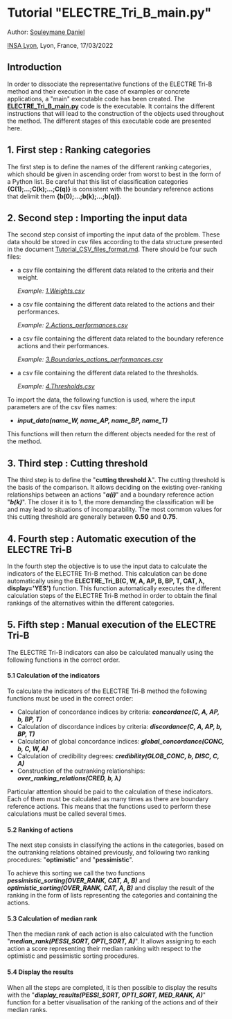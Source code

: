 # Tutorial "ELECTRE_Tri_B_main.py"

Author: [Souleymane Daniel](mailto:souleymane.daniel@insa-lyon.fr)

[INSA Lyon](https://www.insa-lyon.fr), Lyon, France, 17/03/2022

## Introduction

In order to dissociate the representative functions of the ELECTRE Tri-B method and their execution in the case of examples or concrete applications, a "main" executable code has been created. The [**ELECTRE_Tri_B_main.py**](ELECTRE_Tri_B_main.py) code is the executable. It contains the different instructions that will lead to the construction of the objects used throughout the method. The different stages of this executable code are presented here.

## 1. First step : Ranking categories

The first step is to define the names of the different ranking categories, which should be given in ascending order from worst to best in the form of a Python list. Be careful that this list of classification categories **{C(1);...;C(k);...;C(q)}** is consistent with the boundary reference actions that delimit them **{b(0);...;b(k);...;b(q)}**. 

## 2. Second step : Importing the input data

The second step consist of importing the input data of the problem. These data should be stored in csv files according to the data structure presented in the document [Tutorial_CSV_files_format.md](Tutorial_input_data.md). There should be four such files:

- a csv file containing the different data related to the criteria and their weight.

    *Example: [1.Weights.csv](1.Weights.csv)*
    
- a csv file containing the different data related to the actions and their performances.

    *Example: [2.Actions_performances.csv](2.Actions_performances.csv)*
    
- a csv file containing the different data related to the boundary reference actions and their performances. 

    *Example: [3.Boundaries_actions_performances.csv](3.Boundaries_actions_performances.csv)*
    
- a csv file containing the different data related to the thresholds. 

    *Example: [4.Thresholds.csv](4.Thresholds.csv)*

To import the data, the following function is used, where the input parameters are of the csv files names:

- ***input_data(name_W, name_AP, name_BP, name_T)***

This functions will then return the different objects needed for the rest of the method.

## 3. Third step : Cutting threshold

The third step is to define the "**cutting threshold λ**". The cutting threshold is the basis of the comparison. It allows deciding on the existing over-ranking relationships between an actions "**_a(i)_**" and a boundary reference action "**_b(k)_**". The closer it is to 1, the more demanding the classification will be and may lead to situations of incomparability. The most common values for this cutting threshold are generally between **0.50** and **0.75**.

## 4. Fourth step : Automatic execution of the ELECTRE Tri-B

In the fourth step the objective is to use the input data to calculate the indicators of the ELECTRE Tri-B method. This calculation can be done automatically using the **ELECTRE_Tri_B(C, W, A, AP, B, BP, T, CAT, λ, display='YES')** function. This function automatically executes the different calculation steps of the ELECTRE Tri-B method in order to obtain the final rankings of the alternatives within the different categories.

## 5. Fifth step : Manual execution of the ELECTRE Tri-B

The ELECTRE Tri-B indicators can also be calculated manually using the following functions in the correct order.

#### 5.1 Calculation of the indicators

To calculate the indicators of the ELECTRE Tri-B method the following functions must be used in the correct order:
- Calculation of concordance indices by criteria: ***concordance(C, A, AP, b, BP, T)***
- Calculation of discordance indices by criteria: ***discordance(C, A, AP, b, BP, T)***
- Calculation of global concordance indices: ***global_concordance(CONC, b, C, W, A)***
- Calculation of credibility degrees: ***credibility(GLOB_CONC, b, DISC, C, A)***
- Construction of the outranking relationships: ***over_ranking_relations(CRED, b, λ)***

Particular attention should be paid to the calculation of these indicators. Each of them must be calculated as many times as there are boundary reference actions. This means that the functions used to perform these calculations must be called several times.

#### 5.2 Ranking of actions

The next step consists in classifying the actions in the categories, based on the outranking relations obtained previously, and following two ranking procedures: "**optimistic**" and "**pessimistic**".

To achieve this sorting we call the two functions ***pessimistic_sorting(OVER_RANK, CAT, A, B)*** and ***optimistic_sorting(OVER_RANK, CAT, A, B)*** and display the result of the ranking in the form of lists representing the categories and containing the actions.

#### 5.3 Calculation of median rank

Then the median rank of each action is also calculated with the function "***median_rank(PESSI_SORT, OPTI_SORT, A)***". It allows assigning to each action a score representing their median ranking with respect to the optimistic and pessimistic sorting procedures.

#### 5.4 Display the results

When all the steps are completed, it is then possible to display the results with the "***display_results(PESSI_SORT, OPTI_SORT, MED_RANK, A)***" function for a better visualisation of the ranking of the actions and of their median ranks.
